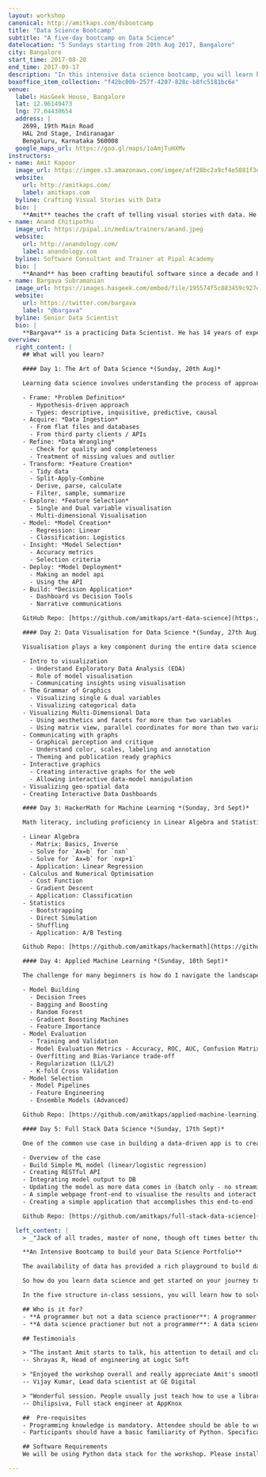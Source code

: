 ```yaml
---
layout: workshop
canonical: http://amitkaps.com/dsbootcamp
title: "Data Science Bootcamp"
subtitle: "A five-day bootcamp on Data Science"
datelocation: "5 Sundays starting from 20th Aug 2017, Bangalore"
city: Bangalore
start_time: 2017-08-20
end_time: 2017-09-17
description: "In this intensive data science bootcamp, you will learn how to solve business problem using data science (the art of data science), the principle and application of data visualisation (Data Visualisation for Data Science), the math behind machine learning in a hacker’s way (HackerMath for ML), using machine learning in an applied context (Applied ML) and finally how to create a data-driven product (FullStack Data Science)."
boxoffice_item_collection: "f42bc00b-257f-4207-828c-b8fc5181bc6e"
venue:
  label: HasGeek House, Bangalore
  lat: 12.96149473
  lng: 77.64430654
  address: |
    2699, 19th Main Road
    HAL 2nd Stage, Indiranagar
    Bengaluru, Karnataka 560008
  google_maps_url: https://goo.gl/maps/1oAmjTuHXMv
instructors:
- name: Amit Kapoor
  image_url: https://imgee.s3.amazonaws.com/imgee/aff28bc2a9cf4e5881f3dd51d56d53b7.jpeg
  website:
    url: http://amitkaps.com/
    label: amitkaps.com
  byline: Crafting Visual Stories with Data
  bio: |
    **Amit** teaches the craft of telling visual stories with data. He conducts workshops and trainings on Data Science in Python and R, as well as on Data Visualisation topics. His background is in strategy consulting having worked with AT Kearney in India, then with Booz & Company in Europe and more recently for startups in Bangalore. He did his B.Tech in Mechanical Engineering from IIT, Delhi and PGDM (MBA) from IIM, Ahmedabad. You can find more about him at [amitkaps.com](http://amitkaps.com/) and tweet him at [@amitkaps](https://twitter.com/amitkaps).
- name: Anand Chitipothu
  image_url: https://pipal.in/media/trainers/anand.jpeg
  website:
    url: http://anandology.com/
    label: anandology.com
  byline: Software Consultant and Trainer at Pipal Academy
  bio: |
    **Anand** has been crafting beautiful software since a decade and half. He’s now building a data science platform, [rorodata](http://www.rorodata.com/), which he recently co-founded. He regularly conducts advanced programming courses through [Pipal Academy](https://pipal.in/trainers/anand/). He is co-author of [web.py](http://webpy.org/), a micro web framework in Python. He has worked at Strand Life Sciences and Internet Archive.
- name: Bargava Subramanian
  image_url: https://images.hasgeek.com/embed/file/195574f5c883459c927ecfdef066715c
  website:
    url: https://twitter.com/bargava
    label: "@bargava"
  byline: Senior Data Scientist
  bio: |
    **Bargava** is a practicing Data Scientist. He has 14 years of experience delivering business analytics solutions to Investment Banks, Entertainment Studios and High-Tech companies. He has given talks and conducted workshops on Data Science, Machine Learning, Deep Learning and Optimization in Python and R. He has a Masters in Statistics from University of Maryland, College Park, USA. He is an ardent NBA fan. You can tweet to him at [@bargava](https://twitter.com/bargava).
overview:
  right_content: |
    ## What will you learn?

    #### Day 1: The Art of Data Science *(Sunday, 20th Aug)*

    Learning data science involves understanding the process of approaching a business problem and going through a series of structured steps to find a decision solution. There is both a science and an art to the whole process. The goal of this day is to enable you to understand the end-to-end data science process through a case-driven approach.

    - Frame: *Problem Definition*
      - Hypothesis-driven approach
      - Types: descriptive, inquisitive, predictive, causal
    - Acquire: *Data Ingestion* 
      - From flat files and databases
      - From third party clients / APIs
    - Refine: *Data Wrangling*
      - Check for quality and completeness
      - Treatment of missing values and outlier
    - Transform: *Feature Creation*
      - Tidy data
      - Split-Apply-Combine
      - Derive, parse, calculate
      - Filter, sample, summarize
    - Explore: *Feature Selection*
      - Single and Dual variable visualisation
      - Multi-dimensional Visualisation
    - Model: *Model Creation*
      - Regression: Linear
      - Classification: Logistics
    - Insight: *Model Selection*
      - Accuracy metrics
      - Selection criteria
    - Deploy: *Model Deployment* 
      - Making an model api
      - Using the API
    - Build: *Decision Application*
      - Dashboard vs Decision Tools
      - Narrative communications

    GitHub Repo: [https://github.com/amitkaps/art-data-science](https://github.com/amitkaps/art-data-science)

    #### Day 2: Data Visualisation for Data Science *(Sunday, 27th Aug)*

    Visualisation plays a key component during the entire data science process - in exploratory data analysis, model visualisation as well as in communicating the results through a narrative or a dashboard. The goal of this day is to help you gain a deeper understanding on the art and science of data visualisation.

    - Intro to visualization
      - Understand Exploratory Data Analysis (EDA)
      - Role of model visualisation 
      - Communicating insights using visualisation
    - The Grammar of Graphics
      - Visualizing single & dual variables
      - Visualizing categorical data
    - Visualizing Multi-Dimensional Data
      - Using aesthetics and facets for more than two variables
      - Using matrix view, parallel coordinates for more than two variables
    - Communicating with graphs
      - Graphical perception and critique
      - Understand color, scales, labeling and annotation
      - Theming and publication ready graphics
    - Interactive graphics
      - Creating interactive graphs for the web
      - Allowing interactive data-model manipulation
    - Visualizing geo-spatial data
    - Creating Interactive Data Dashboards

    #### Day 3: HackerMath for Machine Learning *(Sunday, 3rd Sept)*

    Math literacy, including proficiency in Linear Algebra and Statistics, is a must for anyone learning data science. The goal of this day is to introduce the key concepts from these domains that get used repeatedly in data science applications. Our approach is what we call the “Hacker’s way”. Instead of going back to formulae and proofs, we will teach the concepts by writing code and in practical applications. Concepts don’t remain sticky if the usage is not made apparent.

    - Linear Algebra
      - Matrix: Basics, Inverse
      - Solve for `Ax=b` for `nxn`
      - Solve for `Ax=b` for `nxp+1`
      - Application: Linear Regression
    - Calculus and Numerical Optimisation
      - Cost Function
      - Gradient Descent
      - Application: Classification
    - Statistics
      - Bootstrapping
      - Direct Simulation
      - Shuffling
      - Application: A/B Testing

    Github Repo: [https://github.com/amitkaps/hackermath](https://github.com/amitkaps/hackermath)

    #### Day 4: Applied Machine Learning *(Sunday, 10th Sept)*

    The challenge for many beginners is how do I navigate the landscape of possible ML models and then how do I choose the right model. The goal of this day is to go deeper in to the model building, evaluation and selection process. Real-life case studies are used to teach the various algorithms and techniques. The focus will be on applications, rather than on exposition of the various algorithms.

    - Model Building
      - Decision Trees
      - Bagging and Boosting
      - Random Forest
      - Gradient Boosting Machines
      - Feature Importance
    - Model Evaluation
      - Training and Validation
      - Model Evaluation Metrics - Accuracy, ROC, AUC, Confusion Matrix etc.
      - Overfitting and Bias-Variance trade-off
      - Regularization (L1/L2)
      - K-fold Cross Validation
    - Model Selection
      - Model Pipelines
      - Feature Engineering
      - Ensemble Models (Advanced)

    Github Repo: [https://github.com/amitkaps/applied-machine-learning](https://github.com/amitkaps/applied-machine-learning)

    #### Day 5: Full Stack Data Science *(Sunday, 17th Sept)*

    One of the common use case in building a data-driven app is to create an API and provide seamless integration with other business applications like a dashboard. The goal of this day is on building a basic understanding of server-side programming and front-end application, and allowing you to start creating a data-product from your ML models.

    - Overview of the case
    - Build Simple ML model (linear/logistic regression)
    - Creating RESTful API
    - Integrating model output to DB
    - Updating the model as more data comes in (batch only - no streaming)
    - A simple webpage front-end to visualise the results and interact with the API.
    - Creating a simple application that accomplishes this end-to-end

    Github Repo: [https://github.com/amitkaps/full-stack-data-science](https://github.com/amitkaps/full-stack-data-science)

  left_content: |
    > _"Jack of all trades, master of none, though oft times better than master of one."_

    **An Intensive Bootcamp to build your Data Science Portfolio**

    The availability of data has provided a rich playground to build data-driven products to help take business decisions. Whether you want to predict the resale value of an second hand car, classify whether a customer will default on a loan product, or  recommend which product a user is likely to buy next - they all use data science and machine learning in the process. The ability to take a business problem, frame it as as an analytical problem and then provide a solution to the business to take decisions on it, has become an important skill to learn.

    So how do you learn data science and get started on your journey to build data-driven product. Over the last three years, we have helped multiple organisation and professionals get started on learning data science - and have also written and talked about [learning data science](http://amitkaps.com/learning-data-science). There are two basic tenets on which we wanted to design the bootcamp. First, we want to cover the fundamental topics in data science through in-person structured sessions to so you can grok the concepts. Second, we want to provide enough elapsed time in between these sessions, so that the concepts learned can be consolidated by practice and allow you to start building your own data science portfolio.

    In the five structure in-class sessions, you will learn how to solve business problem using data science (the art of data science), the principle and application of data visualisation (Data Visualisation for Data Science), the math behind machine learning in a hacker's way (HackerMath for ML), using machine learning in an applied context (Applied ML) and finally how to create a data-driven product (FullStack Data Science). Between these classes, you will be working on a different data-set and applying what you have learned in the class. This way during the boot camp, you would have started to build your own personal data science portfolio. Support for answering your queries as well as peer-to-peer learning will be provided through the use of messaging platform like Slack.

    ## Who is it for?
    - **A programmer but not a data science practioner**: A programmer with experience in server-side or front-end development and maybe has some familiarity with doing data analysis. You could be looking to transition in to building data driven products or a create a richer product experience with data.
    - **A data science practioner but not a programmer**: A data science newbie with some experience in doing data analysis, preferably in a scripting language (R/Python/Scala), but wants to get a deeper and a more richer experience in data science.

    ## Testimonials

    > "The instant Amit starts to talk, his attention to detail and clarity of thought is unmissable. Having learnt from him, I've always been astounded by the amount of effort that he puts into his content. And when he presents this content, it is understandable, relatable and the delivery is on point. I wouldn't think twice about attending a workshop that he conducts. A total value for money and time."
    -- Shrayas R, Head of engineering at Logic Soft

    > "Enjoyed the workshop overall and really appreciate Amit's smooth coordinating skills, alongside actual Data science skill sets in teaching."
    -- Vijay Kumar, Lead data scientist at GE Digital

    > "Wonderful session. People usually just teach how to use a library. But, Amit and Bargava taught how to approach the problem."
    -- Dhilipsiva, Full stack engineer at AppKnox

    ##  Pre-requisites
    - Programming knowledge is mandatory. Attendee should be able to write conditional statements, use loops, be comfortable writing functions and be able to understand code snippets and come up with programming logic.
    - Participants should have a basic familiarity of Python. Specifically, we expect participants to know the first three sections from this: [http://anandology.com/python-practice-book/](http://anandology.com/python-practice-book/)

    ## Software Requirements
    We will be using Python data stack for the workshop. Please install Ananconda for Python 3.5 for the workshop. Additional requirement will be communicated to participants.

---
```

